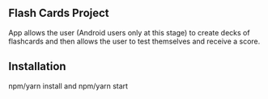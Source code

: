 ## Flash Cards Project

App allows the user (Android users only at this stage) to create decks of flashcards and then allows the user to test themselves and receive a score.

## Installation

npm/yarn install and npm/yarn start
